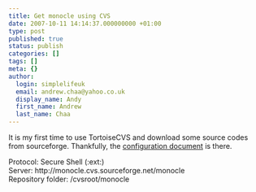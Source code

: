 ```yaml
---
title: Get monocle using CVS
date: 2007-10-11 14:14:37.000000000 +01:00
type: post
published: true
status: publish
categories: []
tags: []
meta: {}
author:
  login: simplelifeuk
  email: andrew.chaa@yahoo.co.uk
  display_name: Andy
  first_name: Andrew
  last_name: Chaa
---
```

<p>It is my first time to use TortoiseCVS and download some source codes from sourceforge. Thankfully, the <a href="http://sourceforge.net/docs/F04/en/#top">configuration document</a> is there.</p>
<p>Protocol: Secure Shell (:ext:)<br />
Server:  http://monocle.cvs.sourceforge.net/monocle<br />
Repository folder: /cvsroot/monocle</p>
